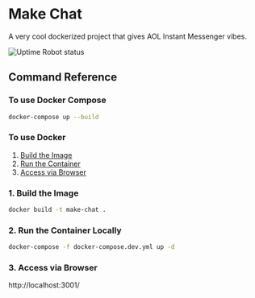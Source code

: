 # Make Chat

A very cool dockerized project that gives AOL Instant Messenger vibes. 

![Uptime Robot status](https://img.shields.io/uptimerobot/status/m795425313-70005eb4d8fd5e52424161a2)

## Command Reference

### To use Docker Compose

```bash
docker-compose up --build 
```

### To use Docker

1. [Build the Image](#build-the-image)
2. [Run the Container](#build-the-container)
3. [Access via Browser](#access-via-browsers)

### 1. Build the Image

```bash
docker build -t make-chat .
```

### 2. Run the Container Locally

```bash
docker-compose -f docker-compose.dev.yml up -d
```

### 3. Access via Browser

http://localhost:3001/